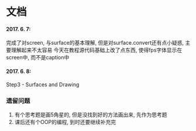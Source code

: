 # 文档

#### 2017. 6. 7:
   完成了对screen, 与surface的基本理解, 但是对surface.convert还有点小疑惑, 主要理解起来不太容易
   今天在教程源代码基础上改了点东西, 使得fps字体显示在screen中, 而不是caption中

#### 2017. 6. 8:
Step3 - Surfaces and Drawing

###  遗留问题
1. 有个思考题是画5角星的, 但是没找到好的方法画出来, 先作为思考题
2. 课后还有个OOP的编程, 到时还要继续补充完